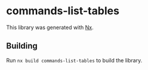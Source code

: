 # commands-list-tables

This library was generated with [Nx](https://nx.dev).

## Building

Run `nx build commands-list-tables` to build the library.
